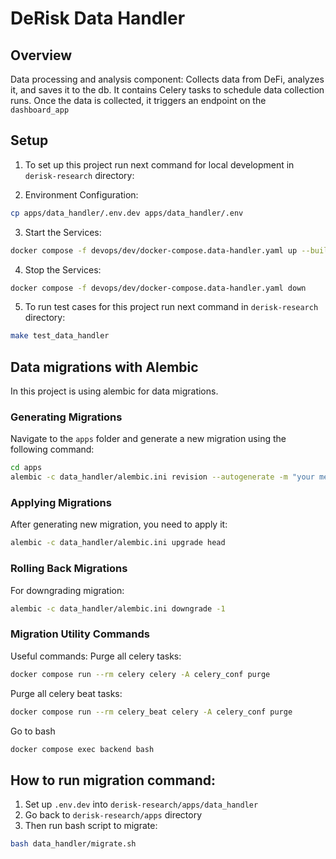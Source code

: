 # DeRisk Data Handler

## Overview
Data processing and analysis component: Collects data from DeFi, analyzes it, and saves it to the db. It contains Celery tasks to schedule data collection runs. Once the data is collected, it triggers an endpoint on the `dashboard_app`



## Setup
1. To set up this project run next command for local development in `derisk-research` directory:

2. Environment Configuration:
```bash
cp apps/data_handler/.env.dev apps/data_handler/.env
```
3. Start the Services:

```bash
docker compose -f devops/dev/docker-compose.data-handler.yaml up --build
```
4. Stop the Services:
```bash
docker compose -f devops/dev/docker-compose.data-handler.yaml down
```

5. To run test cases for this project run next command in `derisk-research` directory:
```bash
make test_data_handler
```

## Data migrations with Alembic
In this project is using alembic for data migrations.

### Generating Migrations
Navigate to the `apps` folder and generate a new migration using the following command:
```bash
cd apps
alembic -c data_handler/alembic.ini revision --autogenerate -m "your message"
```
### Applying Migrations
After generating new migration, you need to apply it:

```bash
alembic -c data_handler/alembic.ini upgrade head
```
### Rolling Back Migrations
For downgrading migration:

```bash
alembic -c data_handler/alembic.ini downgrade -1
```

### Migration Utility Commands
Useful commands:
Purge all celery tasks:
```bash
docker compose run --rm celery celery -A celery_conf purge
```
Purge all celery beat tasks:
```bash
docker compose run --rm celery_beat celery -A celery_conf purge
```
Go to bash
```bash
docker compose exec backend bash
```


## How to run migration command:
1. Set up `.env.dev` into `derisk-research/apps/data_handler`
2. Go back to `derisk-research/apps` directory
3. Then run bash script to migrate:
```bash
bash data_handler/migrate.sh
```